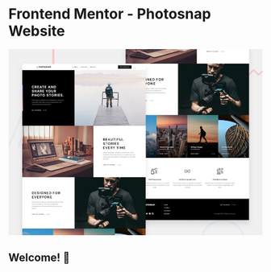 # Frontend Mentor - Photosnap Website

![Design preview for the Photosnap Website coding challenge](./preview.jpg)

## Welcome! 👋
